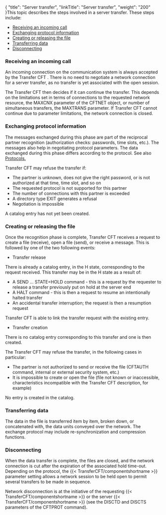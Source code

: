 {
    "title": "Server  transfer",
    "linkTitle": "Server transfer",
    "weight": "200"
}This topic describes the steps involved in a server transfer. These
steps include:

-   [Receiving
    an incoming call](#Receiving_an_incoming_call)
-   [Exchanging
    protocol information](#Exchanging_protocol_information)
-   [Creating
    or releasing the file](#Creating_or_releasing_the_file)
-   [Transferring
    data](#Transferring_data)
-   [Disconnecting](#Disconnecting)

<span id="Receiving_an_incoming_call"></span>

### Receiving an incoming call

An incoming connection on the communication system is always accepted
by the Transfer CFT . There is no need to negotiate a network connection
for a server transfer, as no transfer is yet associated with the open
session.

The Transfer CFT then decides if it can continue the transfer. This depends
on the limitations set in terms of connections to the requested network
resource, the MAXCNX parameter of the CFTNET object, or number of simultaneous
transfers, the MAXTRANS parameter. If Transfer CFT cannot continue due
to parameter limitations, the network connection is closed.

<span id="Exchanging_protocol_information"></span>

### Exchanging protocol information

The messages exchanged during this phase are part of the reciprocal
partner recognition (authorization checks: passwords, time slots, etc.).
The messages also help in negotiating protocol parameters. The data exchanged
during this phase differs according to the protocol. See also [Protocols.](../../../protocols_start_here)

Transfer CFT may refuse the transfer if:

-   The partner is
    unknown, does not give the right password, or is not authorized at that
    time, time slot, and so on
-   The requested protocol
    is not supported for this partner
-   The number of connections
    with this partner is exceeded
-   A directory type
    EXIT generates a refusal
-   Negotiation is
    impossible

A catalog entry has not yet been created.

<span id="Creating_or_releasing_the_file"></span>

### Creating or releasing the file

Once the recognition phase is complete, Transfer CFT receives a request
to create a file (receive), open a file (send), or receive a message.
This is followed by one of the two following events:

-   Transfer release

There is already a catalog entry, in the H state,
corresponding to the request received. This transfer may be in the H state
as a result of:

-   A SEND ...
    STATE=HOLD command - this is a request by the requester to release a transfer
    previously put on hold at the server end
-   A HALT command - this is then a request to resume an intentionally halted transfer
-   An accidental
    transfer interruption; the request is then a resumption request

Transfer CFT is able to link the transfer request
with the existing entry.

-   Transfer creation

There is no catalog entry corresponding to this transfer
and one is then created.

The Transfer CFT may refuse the transfer,
in the following cases in particular:

-   The partner
    is not authorized to send or receive the file (CFTAUTH command, internal
    or external security system, etc.)
-   It is impossible
    to create or open the file (file not known or inaccessible, characteristics
    incompatible with the Transfer CFT description, for example)

No entry is created in the catalog.

<span id="Transferring_data"></span>

### Transferring data

The data in the file is transferred item by item, broken down, or concatenated
with, the data units conveyed over the network. The exchange protocol
may include re-synchronization and compression functions.

<span id="Disconnecting"></span>

### Disconnecting

When the data transfer is complete, the files are closed, and the network
connection is cut after the expiration of the associated hold time-out.
Depending on the protocol, the {{< TransferCFT/componentshortname  >}} parameter setting allows a network
session to be held open to permit several transfers to be made in sequence.

Network disconnection is at the initiative of the requesting {{< TransferCFT/componentshortname  >}}
or the server {{< TransferCFT/componentshortname  >}} (see the DISCTD and DISCTS parameters of the CFTPROT
command).
